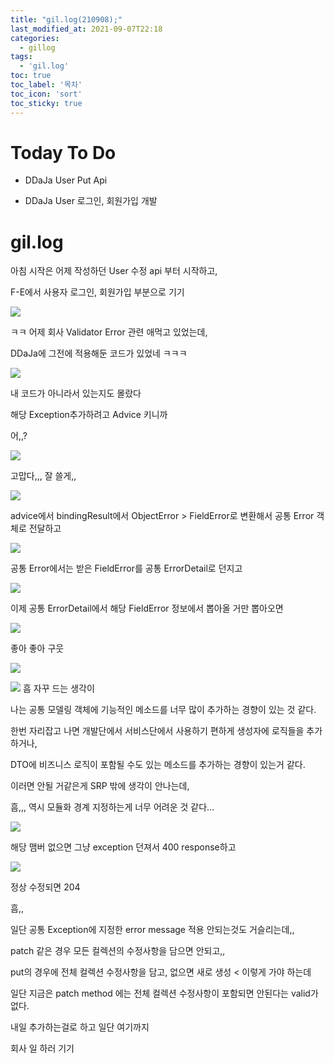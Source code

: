 ```yaml
---
title: "gil.log(210908);"
last_modified_at: 2021-09-07T22:18
categories: 
  - gillog
tags: 
  - 'gil.log'
toc: true
toc_label: '목차'
toc_icon: 'sort'
toc_sticky: true
---
```

# Today To Do

- DDaJa User Put Api

- DDaJa User 로그인, 회원가입 개발


# gil.log


아침 시작은 어제 작성하던 User 수정 api 부터 시작하고,

F-E에서 사용자 로그인, 회원가입 부분으로 기기


![](https://images.velog.io/images/gillog/post/7641f2b5-b276-43e5-aed7-3d64ccb30b85/image.png)

ㅋㅋ 어제 회사 Validator Error 관련 애먹고 있었는데,

DDaJa에 그전에 적용해둔 코드가 있었네 ㅋㅋㅋ

![](https://images.velog.io/images/gillog/post/8cadb053-4604-4306-a55e-4f27a98b3fb3/image.png)

내 코드가 아니라서 있는지도 몰랐다

해당 Exception추가하려고 Advice 키니까

어,,?

![](https://images.velog.io/images/gillog/post/dac3a433-abf0-4a40-8de3-7479fc3dc152/image.png)

고맙다,,, 잘 쓸게,,


![](https://images.velog.io/images/gillog/post/98e7f9ff-a6bc-465e-a47e-5d7f15e78738/image.png)

advice에서 bindingResult에서 ObjectError > FieldError로 변환해서 공통 Error 객체로 전달하고

![](https://images.velog.io/images/gillog/post/e7b6d3c8-12a2-49ea-90c7-af865aee00e5/image.png)

공통 Error에서는 받은 FieldError를 공통 ErrorDetail로 던지고


![](https://images.velog.io/images/gillog/post/576a9289-e2d7-4ad9-ae48-6230f208ce1a/image.png)

이제 공통 ErrorDetail에서 해당 FieldError 정보에서 뽑아올 거만 뽑아오면



![](https://images.velog.io/images/gillog/post/a18c1a82-1791-4a96-b1f0-0b059680c3dd/image.png)

좋아 좋아 구웃

![](https://images.velog.io/images/gillog/post/3e0186fe-f83f-43d4-8a6a-5a3f62c5bf0a/image.png)

![](https://images.velog.io/images/gillog/post/c6b2df75-d4ae-45de-9e59-c1d3c8e40b3d/image.png)
흠 자꾸 드는 생각이

나는 공통 모델링 객체에 기능적인 메소드를 너무 많이 추가하는 경향이 있는 것 같다.

한번 자리잡고 나면 개발단에서 서비스단에서 사용하기 편하게 생성자에 로직들을 추가하거나,

DTO에 비즈니스 로직이 포함될 수도 있는 메소드를 추가하는 경향이 있는거 같다.

이러면 안될 거같은게 SRP 밖에 생각이 안나는데,

흠,,, 역시 모듈화 경계 지정하는게 너무 어려운 것 같다...

![](https://images.velog.io/images/gillog/post/c2c76f06-8259-425d-a5cf-f6a554c5781f/image.png)

해당 맴버 없으면 그냥 exception 던져서 400 response하고

![](https://images.velog.io/images/gillog/post/a4834ebf-c200-4df2-9db1-47332124e6ec/image.png)

정상 수정되면 204

흠,,

일단 공통 Exception에 지정한 error message 적용 안되는것도 거슬리는데,,

patch 같은 경우 모든 컬렉션의 수정사항을 담으면 안되고,,

put의 경우에 전체 컬렉션 수정사항을 담고, 없으면 새로 생성 < 이렇게 가야 하는데

일단 지금은 patch method 에는 전체 컬렉션 수정사항이 포함되면 안된다는 valid가 없다.

내일 추가하는걸로 하고 일단 여기까지

회사 일 하러 기기